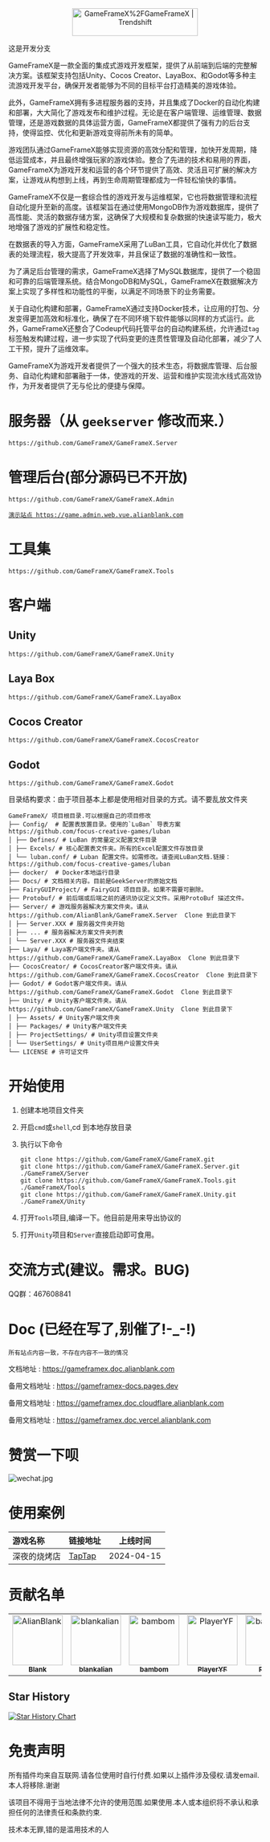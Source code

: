 <div align="center">
    <a href="https://trendshift.io/repositories/7536" target="_blank"><img src="https://trendshift.io/api/badge/repositories/7536" alt="GameFrameX%2FGameFrameX | Trendshift" style="width: 250px; height: 55px;" width="250" height="55"/></a>
</div>

这是开发分支

GameFrameX是一款全面的集成式游戏开发框架，提供了从前端到后端的完整解决方案。该框架支持包括Unity、Cocos Creator、LayaBox、和Godot等多种主流游戏开发平台，确保开发者能够为不同的目标平台打造精美的游戏体验。

此外，GameFrameX拥有多进程服务器的支持，并且集成了Docker的自动化构建和部署，大大简化了游戏发布和维护过程。无论是在客户端管理、运维管理、数据管理，还是游戏数据的具体运营方面，GameFrameX都提供了强有力的后台支持，使得监控、优化和更新游戏变得前所未有的简单。

游戏团队通过GameFrameX能够实现资源的高效分配和管理，加快开发周期，降低运营成本，并且最终增强玩家的游戏体验。整合了先进的技术和易用的界面，GameFrameX为游戏开发和运营的各个环节提供了高效、灵活且可扩展的解决方案，让游戏从构想到上线，再到生命周期管理都成为一件轻松愉快的事情。

GameFrameX不仅是一套综合性的游戏开发与运维框架，它也将数据管理和流程自动化提升至新的高度。该框架旨在通过使用MongoDB作为游戏数据库，提供了高性能、灵活的数据存储方案，这确保了大规模和复杂数据的快速读写能力，极大地增强了游戏的扩展性和稳定性。

在数据表的导入方面，GameFrameX采用了LuBan工具，它自动化并优化了数据表的处理流程，极大提高了开发效率，并且保证了数据的准确性和一致性。

为了满足后台管理的需求，GameFrameX选择了MySQL数据库，提供了一个稳固和可靠的后端管理系统。结合MongoDB和MySQL，GameFrameX在数据解决方案上实现了多样性和功能性的平衡，以满足不同场景下的业务需要。

关于自动化构建和部署，GameFrameX通过支持Docker技术，让应用的打包、分发变得更加高效和标准化，确保了在不同环境下软件能够以同样的方式运行。此外，GameFrameX还整合了Codeup代码托管平台的自动构建系统，允许通过`tag`
标签触发构建过程，进一步实现了代码变更的连贯性管理及自动化部署，减少了人工干预，提升了运维效率。

GameFrameX为游戏开发者提供了一个强大的技术生态，将数据库管理、后台服务、自动化构建和部署融于一体，使游戏的开发、运营和维护实现流水线式高效协作，为开发者提供了无与伦比的便捷与保障。


# 服务器（从 `geekserver` 修改而来.）

    https://github.com/GameFrameX/GameFrameX.Server

# 管理后台(部分源码已不开放)

    https://github.com/GameFrameX/GameFrameX.Admin

[`演示站点 https://game.admin.web.vue.alianblank.com`](https://game.admin.web.vue.alianblank.com/)

# 工具集

    https://github.com/GameFrameX/GameFrameX.Tools

# 客户端

## Unity

    https://github.com/GameFrameX/GameFrameX.Unity

## Laya Box

    https://github.com/GameFrameX/GameFrameX.LayaBox

## Cocos Creator

    https://github.com/GameFrameX/GameFrameX.CocosCreator

## Godot

    https://github.com/GameFrameX/GameFrameX.Godot

目录结构要求：由于项目基本上都是使用相对目录的方式。请不要乱放文件夹

```
GameFrameX/ 项目根目录.可以根据自己的项目修改
├── Config/  # 配置表放置目录。使用的`LuBan` 导表方案 https://github.com/focus-creative-games/luban
│ ├── Defines/ # LuBan 的常量定义配置文件目录
│ ├── Excels/ # 核心配置表文件夹。所有的Excel配置文件存放目录
│ └── luban.conf/ # Luban 配置文件。如需修改。请查阅LuBan文档.链接：https://github.com/focus-creative-games/luban
├── docker/  # Docker本地运行目录
├── Docs/ # 文档相关内容。目前是GeekServer的原始文档
├── FairyGUIProject/ # FairyGUI 项目目录。如果不需要可删除。
├── Protobuf/ # 前后端或后端之前的通讯协议定义文件。采用ProtoBuf 描述文件。
├── Server/ # 游戏服务器解决方案文件夹。请从  https://github.com/AlianBlank/GameFrameX.Server  Clone 到此目录下
│ ├── Server.XXX # 服务器文件夹开始
│ ├── ... # 服务器解决方案文件夹列表
│ └── Server.XXX # 服务器文件夹结束
├── Laya/ # Laya客户端文件夹。请从  https://github.com/GameFrameX/GameFrameX.LayaBox  Clone 到此目录下
├── CocosCreator/ # CocosCreator客户端文件夹。请从  https://github.com/GameFrameX/GameFrameX.CocosCreator  Clone 到此目录下
├── Godot/ # Godot客户端文件夹。请从  https://github.com/GameFrameX/GameFrameX.Godot  Clone 到此目录下
├── Unity/ # Unity客户端文件夹。请从  https://github.com/GameFrameX/GameFrameX.Unity  Clone 到此目录下
│ ├── Assets/ # Unity客户端文件夹
│ ├── Packages/ # Unity客户端文件夹
│ ├── ProjectSettings/ # Unity项目设置文件夹
│ └── UserSettings/ # Unity项目用户设置文件夹
└── LICENSE # 许可证文件
```

# 开始使用

1. 创建本地项目文件夹
2. 开启`cmd`或`shell`,cd 到本地存放目录
3. 执行以下命令

    ```shell
    git clone https://github.com/GameFrameX/GameFrameX.git
    git clone https://github.com/GameFrameX/GameFrameX.Server.git ./GameFrameX/Server
    git clone https://github.com/GameFrameX/GameFrameX.Tools.git ./GameFrameX/Tools
    git clone https://github.com/GameFrameX/GameFrameX.Unity.git ./GameFrameX/Unity
    
    ```

4. 打开`Tools`项目,编译一下。他目前是用来导出协议的
5. 打开`Unity`项目和`Server`直接启动即可食用。

# 交流方式(建议。需求。BUG)

<!-- <div  align="center">    

<img src="images/wechat_group.png" width = "226" height = "290" alt=""/>

<img src="images/qq_group.png" width = "226" height = "290" alt=""/>

</div> -->

QQ群：467608841

# Doc (已经在写了,别催了!-_-!)

`所有站点内容一致，不存在内容不一致的情况`

文档地址 : https://gameframex.doc.alianblank.com

备用文档地址 : https://gameframex-docs.pages.dev

备用文档地址 : https://gameframex.doc.cloudflare.alianblank.com

备用文档地址 : https://gameframex.doc.vercel.alianblank.com

# 赞赏一下呗

![wechat.jpg](Docs/imgs/wechat.jpg)

# 使用案例

| 游戏名称   | 链接地址                                       | 上线时间       |
|:-------|:-------------------------------------------|------------|
| 深夜的烧烤店 | [TapTap](https://www.taptap.cn/app/384964) | 2024-04-15 |

# 贡献名单

<!-- readme: contributors -start -->
<table>
	<tbody>
		<tr>
            <td align="center">
                <a href="https://github.com/AlianBlank">
                    <img src="https://avatars.githubusercontent.com/u/1950044?v=4" width="100;" alt="AlianBlank"/>
                    <br />
                    <sub><b>Blank</b></sub>
                </a>
            </td>
            <td align="center">
                <a href="https://github.com/blankalian">
                    <img src="https://avatars.githubusercontent.com/u/147848600?v=4" width="100;" alt="blankalian"/>
                    <br />
                    <sub><b>blankalian</b></sub>
                </a>
            </td>
            <td align="center">
                <a href="https://github.com/bambom">
                    <img src="https://avatars.githubusercontent.com/u/11567449?v=4" width="100;" alt="bambom"/>
                    <br />
                    <sub><b>bambom</b></sub>
                </a>
            </td>
            <td align="center">
                <a href="https://github.com/PlayerYF">
                    <img src="https://avatars.githubusercontent.com/u/56374327?v=4" width="100;" alt="PlayerYF"/>
                    <br />
                    <sub><b>PlayerYF</b></sub>
                </a>
            </td>
            <td align="center">
                <a href="https://github.com/baiwanziaaa">
                    <img src="https://avatars.githubusercontent.com/u/56676921?v=4" width="100;" alt="baiwanziaaa"/>
                    <br />
                    <sub><b>Pilipala</b></sub>
                </a>
            </td>
		</tr>
	<tbody>
</table>
<!-- readme: contributors -end -->

## Star History

[![Star History Chart](https://api.star-history.com/svg?repos=AlianBlank/GameFrameX,AlianBlank/GameFrameX.Unity,AlianBlank/GameFrameX.Server,AlianBlank/GameFrameX.Admin&type=Date)](https://star-history.com/embed?secret=Z2hwX0l1VlJVYlE0RUhIZE9hS2pVZ21ISVozNFNNSUdETDMycmZEWQ==#GameFrameX/GameFrameX&GameFrameX/GameFrameX.Unity&GameFrameX/GameFrameX.Server&GameFrameX/GameFrameX.Admin&Date)

# 免责声明

所有插件均来自互联网.请各位使用时自行付费.如果以上插件涉及侵权.请发email.本人将移除.谢谢

该项目不得用于当地法律不允许的使用范围.如果使用.本人或本组织将不承认和承担任何的法律责任和条款约束.

技术本无罪,错的是滥用技术的人
